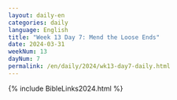 ```yaml
---
layout: daily-en
categories: daily
language: English
title: "Week 13 Day 7: Mend the Loose Ends"
date: 2024-03-31
weekNum: 13
dayNum: 7
permalink: /en/daily/2024/wk13-day7-daily.html
---
```



{% include BibleLinks2024.html %}

